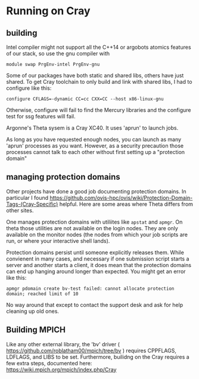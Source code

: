 # Running on Cray

## building

Intel compiler might not support all the C++14 or argobots atomics features of
our stack, so use the gnu compiler with

    module swap PrgEnv-intel PrgEnv-gnu

Some of our packages have both static and shared libs, others have just shared.
To get Cray toolchain to only build and link with shared libs, I had to
configure like this:

    configure CFLAGS=-dynamic CC=cc CXX=CC --host x86-linux-gnu

Otherwise, configure will fail to find the Mercury libraries and the configure
test for ssg features will fail.

Argonne's Theta sysem is a Cray XC40.  It uses 'aprun' to launch jobs.

As long as you have requested enough nodes, you can launch as many 'aprun'
processes as you want.  However, as a security precaution those processes
cannot talk to each other without first setting up a "protection domain"

## managing protection domains

Other projects have done a good job documenting protection domains.  In
particular I found
https://github.com/ovis-hpc/ovis/wiki/Protection-Domain-Tags-(Cray-Specific)
helpful.  Here are some areas where Theta differs from other sites.

One manages protection domains with utiliites like `apstat` and `apmgr`.  On
theta those utilities are not available on the login nodes.  They are only
available on the monitor nodes (the nodes from which your job scripts are run,
or where your interactive shell lands).

Protection domains persist until someone explicitly releases them.  While
convienent in many cases, and necessary if one submission script starts a
server and another starts a client, it does mean that the protection domains
can end up hanging around longer than expected.  You might get an error like
this:

    apmgr pdomain create bv-test failed: cannot allocate protection domain; reached limit of 10

No way around that except to contact the support desk and ask for help cleaning up old ones.

## Building MPICH

Like any other external library, the 'bv' driver (
https://github.com/roblatham00/mpich/tree/bv
) requires CPPFLAGS, LDFLAGS, and LIBS to be set.  Furthermore, builidng on
the Cray requires a few extra steps, documented here:
https://wiki.mpich.org/mpich/index.php/Cray

